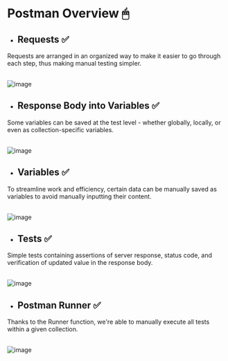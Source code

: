 # **Postman Overview** 🖱

- ## **Requests** ✅

Requests are arranged in an organized way to make it easier to go through each step, thus making manual testing simpler.<br>
<br> 

![image](https://github.com/maciej-siciarski/Postman/assets/147531793/0d8eb577-3a53-4039-aa02-cd49e662bba3)

- ## **Response Body into Variables** ✅

Some variables can be saved at the test level - whether globally, locally, or even as collection-specific variables. <br>
<br>

![image](https://github.com/maciej-siciarski/Postman/assets/147531793/154cb4f0-83d7-4663-9133-458f825135a3)

- ## **Variables** ✅
  
To streamline work and efficiency, certain data can be manually saved as variables to avoid manually inputting their content.<br>
<br>

![image](https://github.com/maciej-siciarski/Postman/assets/147531793/ac98dc0f-9191-460b-8b54-da4086ea4585)

- ## **Tests** ✅


Simple tests containing assertions of server response, status code, and verification of updated value in the response body.<br>
<br>

![image](https://github.com/maciej-siciarski/Postman/assets/147531793/b2c7ea41-e045-4d12-a316-34c74da8b6b6)

- ## **Postman Runner** ✅

Thanks to the Runner function, we're able to manually execute all tests within a given collection. <br>
<br>

![image](https://github.com/maciej-siciarski/Postman/assets/147531793/255b75fd-e16d-4e5c-8a9a-e3af7ab56196)
